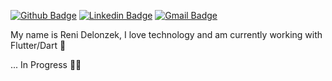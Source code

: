 [![Github Badge](https://img.shields.io/badge/-Github-000?style=flat-square&logo=Github&logoColor=white&link=https://github.com/lucasgdb)](https://github.com/ReniDelonzek)
[![Linkedin Badge](https://img.shields.io/badge/-LinkedIn-blue?style=flat-square&logo=Linkedin&logoColor=white&link=https://www.linkedin.com/in/rebeccamanzi/)](https://www.linkedin.com/in/reni-delonzek-110378115/)
[![Gmail Badge](https://img.shields.io/badge/-Gmail-c14438?style=flat-square&logo=Gmail&logoColor=white&link=mailto:renidelonzek@gmail.com)](mailto:renidelonzek@gmail.com)

My name is Reni Delonzek, I love technology and am currently working with Flutter/Dart 💙


... In Progress 👨‍💻


<!--


<table cellspacing="0" cellpadding="0" style="border: none">
  <tr>
    <td>
      
[![Anurag's github stats](https://github-readme-stats.vercel.app/api?username=ReniDelonzek&count_private=true&show_icons=true&hide=stars)](https://github.com/anuraghazra/github-readme-stats)      
    </td>
    <td>
      
[![Top Langs](https://github-readme-stats.vercel.app/api/top-langs/?username=ReniDelonzek&layout=compact)](https://github.com/anuraghazra/github-readme-stats)        
    </td>
    </tr> 


<!--
**ReniDelonzek/ReniDelonzek** is a ✨ _special_ ✨ repository because its `README.md` (this file) appears on your GitHub profile.



Here are some ideas to get you started:

- 🔭 I’m currently working on 
- 🌱 I’m currently learning ...
- 👯 I’m looking to collaborate on ...
- 🤔 I’m looking for help with ...
- 💬 Ask me about ...
- 📫 How to reach me: ...
- 😄 Pronouns: ...
- ⚡ Fun fact: ...
-->
